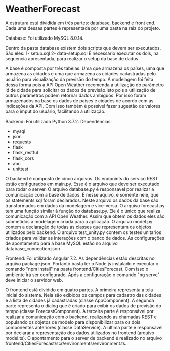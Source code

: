 # WeatherForecast

A estrutura está dividida em três partes: database, backend e front end. 
Cada uma dessas partes é representada por uma pasta na raiz do projeto.

Database:
Foi utilizado MySQL 8.0.14.

Dentro da pasta database existem dois scripts que devem ser executados. São eles:
1- setup.sql
2- data-setup.sql
É necessário executar os dois, na sequencia apresentada, para realizar o setup da base de dados.

A base é composta por três tabelas. Uma que armazena os países, uma que armazena as cidades e uma que armazena as cidades cadastradas pelo usuário para visualização da previsão do tempo.
A modelagem foi feita dessa forma pois a API Open Weather recomenda a utilização do parâmetro id de cidade para solicitar os dados de previsão.Isto pois a utilização de outros parâmetros podem retornar dados ambíguos. Por isso foram armazenados na base os dados de países e cidades de acordo com as indicações da API.
Com isso também é possível fazer sugestão de valores para o imput do usuário, facilitando a utilização.

Backend:
Foi utilizado Python 3.7.2.
Dependências:
- mysql
- json
- requests
- flask
- flask_restful
- flask_cors
- abc
- unittest

O backend é composto de cinco arquivos.
Os endpoints do serviço REST estão configurados em main.py. Esse é o arquivo que deve ser executado para rodar o server.
O arquivo database.py é responsavel por realizar a comunicação com a base de dados. É nesse aquivo, e somente nele, que os statements sql foram declarados. Neste arquivo os dados da base são transformados em dados da modelagem e vice-versa.
O arquivo forecast.py tem uma função similar à função do database.py. Ele é o único que realiza comunicação com a API Open Weather. Assim que obtem os dados eles são submetidos à modelagem criada para a aplicação.
O arquivo model.py contem a declaração de todas as classes que representam os objetos utilizados pelo backend.
O arquivo test_unity.py contem os testes unitarios criados para validar as interações com o banco de dados.
As configurações de apontamento para a base MySQL estão no arquivo database_connection.json

Frontend:
Foi utilizado Angular 7.2.
As dependências estão descritas no arquivo package.json. Portanto basta ter o Node.js instalado e executar o comando "npm install" na pasta frontend/CitiesForecast. Com isso o ambiente irá ser configurado. Após a configuração o comando "ng serve" deve iniciar o servidor web.

O frontend está dividido em quatro partes.
A primeira representa a tela inicial do sistema. Nela são exibidos os campos para cadastro das cidades e a lista de cidades já cadastradas (classe AppComponent).
A segunda parte representa o dialog que é criado para exibir os dados de previsão do tempo (classe ForecastComponent).
A terceira parte é responsável por realizar a comunicação com o backend, realizando as chamadas REST e populando os objetos de modelo para disponibilizar para os dois componentes anteriores (classe DataService).
A última parte é responsavel por declarar a representação dos dados utilizados no frontend (arquivo model.ts). 
O apontamento para o server de backend é realizado no arquivo frontend/CitiesForecast/scr/environments/environment.ts.
